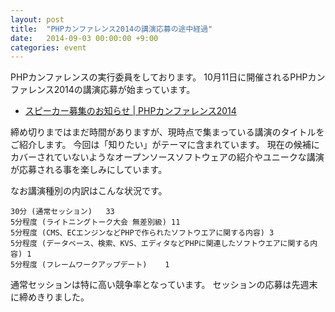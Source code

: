 ```yaml
---
layout: post
title:  "PHPカンファレンス2014の講演応募の途中経過"
date:   2014-09-03 00:00:00 +9:00
categories: event
---
```


PHPカンファレンスの実行委員をしております。
10月11日に開催されるPHPカンファレンス2014の講演応募が始まっています。

- [スピーカー募集のお知らせ | PHPカンファレンス2014](http://phpcon.php.gr.jp/w/2014/2014/08/28/call_for_papers/)

締め切りまではまだ時間がありますが、現時点で集まっている講演のタイトルをご紹介します。
今回は「知りたい」がテーマに含まれています。
現在の候補にカバーされていないようなオープンソースソフトウェアの紹介やユニークな講演が応募される事を楽しみにしています。


なお講演種別の内訳はこんな状況です。

```
30分 (通常セッション)	33
5分程度 (ライトニングトーク大会 無差別級)	11
5分程度 (CMS、ECエンジンなどPHPで作られたソフトウエアに関する内容)	3
5分程度 (データベース、検索、KVS、エディタなどPHPに関連したソフトウエアに関する内容)	1
5分程度 (フレームワークアップデート)	1
```

通常セッションは特に高い競争率となっています。
セッションの応募は先週末に締めきりました。
